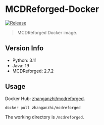 # MCDReforged-Docker

[![Release](https://img.shields.io/github/v/release/MCDReforged/MCDReforged-Docker?label=Release)](https://github.com/MCDReforged/MCDReforged-Docker/releases)

> MCDReforged Docker image.

## Version Info

- Python: 3.11
- Java: 19
- MCDReforged: 2.7.2

## Usage

Docker Hub: [zhanganzhi/mcdreforged](https://hub.docker.com/r/zhanganzhi/mcdreforged).

```bash
docker pull zhanganzhi/mcdreforged
```

The working directory is `/mcdreforged`.
